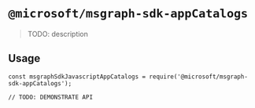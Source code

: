 # `@microsoft/msgraph-sdk-appCatalogs`

> TODO: description

## Usage

```
const msgraphSdkJavascriptAppCatalogs = require('@microsoft/msgraph-sdk-appCatalogs');

// TODO: DEMONSTRATE API
```
